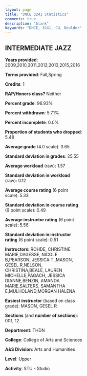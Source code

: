 ```yaml
---
layout: page
title: "DNCE 3241 Statistics"
comments: true
description: "blank"
keywords: "DNCE, 3241, CU, Boulder"
--- 
```

<head>
<script src="https://ajax.googleapis.com/ajax/libs/jquery/2.1.3/jquery.min.js"></script>
<script src="https://dl.dropboxusercontent.com/s/pc42nxpaw1ea4o9/highcharts.js?dl=0"></script>
<!-- <script src="../assets/js/highcharts.js"></script> -->
<style type="text/css">@font-face {
	font-family: "Bebas Neue";
	src: url(https://www.filehosting.org/file/details/544349/BebasNeue%20Regular.otf) format("opentype");
	}
	h1.Bebas { 
		font-family: "Bebas Neue", Verdana, Tahoma;
	}
</style>
</head>
<body>
	<div id="container" style="float: right; width: 45%; height: 88%; margin-left: 2.5%; margin-right: 2.5%;"></div>
	<script language="JavaScript">
		$(document).ready(function() {
		var chart = {type: 'column'};
		var title = {text: 'Grade Distribution'};
		var xAxis = {categories: ['A','B','C','D','F'],crosshair: true};
		var yAxis = {min: 0,title: {text: 'Percentage'}};
		var tooltip = {headerFormat: '<center><b><span style="font-size:20px">{point.key}</span></b></center>',
		               pointFormat: '<td style="padding:0"><b>{point.y:.1f}%</b></td>',
		               footerFormat: '</table>',shared: true,useHTML: true};
		var plotOptions = {column: {pointPadding: 0.0,borderWidth: 0}};  
		var credits = {enabled: false};var series= [{name: 'Percent',data: [75.37,19.03,4.48,0.0,1.12,]}];
		var json = {};
		json.chart = chart;
		json.title = title;
		json.tooltip = tooltip;
		json.xAxis = xAxis;
		json.yAxis = yAxis;  
		json.series = series;
		json.plotOptions = plotOptions;  
		json.credits = credits;
		$('#container').highcharts(json);
	});
	</script>
</body>
			   
## INTERMEDIATE JAZZ

**Years provided**: 2009,2010,2011,2012,2013,2015,2016

**Terms provided**: Fall,Spring

**Credits**: 1

**RAP/Honors class?** Neither

**Percent grade**: 96.93%

**Percent withdrawn**: 5.71%

**Percent incomplete**: 0.0%

**Proportion of students who dropped**: 5.48

**Average grade** (4.0 scale): 3.65

**Standard deviation in grades**: 25.55

**Average workload** (raw): 1.57

**Standard deviation in workload** (raw): 0.12

**Average course rating** (6 point scale): 5.33

**Standard deviation in course rating** (6 point scale): 0.49

**Average instructor rating** (6 point scale): 5.56

**Standard deviation in instructor rating** (6 point scale): 0.51

**Instructors**: ROHDE, CHRISTINE MARIE,DAGESSE, NICOLE B,PEARSON, JESSICA T.,MASON, GESEL R,NELSON, CHRISTINA,BEALE, LAUREN MICHELLE,PAGACH, JESSICA DIANNE,BENZIN, AMANDA MARIE,SALTERS, SAMANTHA E,MULHOLAND,MORGAN HALENA

**Easiest instructor** (based on class grade): MASON, GESEL R

**Sections** (and **number of sections**): 001, 12

**Department**: THDN

**College**: College of Arts and Sciences

**A&S Division**: Arts and Humanities

**Level**: Upper

**Activity**: STU - Studio